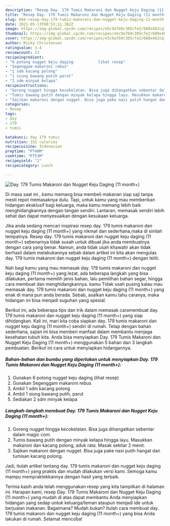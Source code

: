 ```yaml
---
description: "Resep Day. 179 Tumis Makaroni dan Nugget Keju Daging (11 month+) yang enak Untuk Jualan"
title: "Resep Day. 179 Tumis Makaroni dan Nugget Keju Daging (11 month+) yang enak Untuk Jualan"
slug: 604-resep-day-179-tumis-makaroni-dan-nugget-keju-daging-11-month-yang-enak-untuk-jualan
date: 2021-05-13T00:53:11.382Z
image: https://img-global.cpcdn.com/recipes/e5c9a7b9c305cfe2/680x482cq70/day-179-tumis-makaroni-dan-nugget-keju-daging-11-month-foto-resep-utama.jpg
thumbnail: https://img-global.cpcdn.com/recipes/e5c9a7b9c305cfe2/680x482cq70/day-179-tumis-makaroni-dan-nugget-keju-daging-11-month-foto-resep-utama.jpg
cover: https://img-global.cpcdn.com/recipes/e5c9a7b9c305cfe2/680x482cq70/day-179-tumis-makaroni-dan-nugget-keju-daging-11-month-foto-resep-utama.jpg
author: Ricky Christensen
ratingvalue: 3.4
reviewcount: 13
recipeingredient:
- "6 potong nugget keju daging           lihat resep"
- "Segenggam makaroni rebus"
- "1 sdm kacang polong"
- "1 siung bawang putih parut"
- "2 sdm minyak kelapa"
recipeinstructions:
- "Goreng nugget hingga kecokelatan. Bisa juga dihangatkan sebentar dalam magic com."
- "Tumis bawang putih dengan minyak kelapa hingga layu. Masukkan makaroni dan kacang polong, aduk rata. Masak sekitar 2 menit."
- "Sajikan makaroni dengan nugget. Bisa juga pake nasi putih hangat dan tumisan kacang polong."
categories:
- Resep
tags:
- day
- 179
- tumis

katakunci: day 179 tumis 
nutrition: 151 calories
recipecuisine: Indonesian
preptime: "PT40M"
cooktime: "PT53M"
recipeyield: "1"
recipecategory: Lunch

---
```



![Day. 179 Tumis Makaroni dan Nugget Keju Daging (11 month+)](https://img-global.cpcdn.com/recipes/e5c9a7b9c305cfe2/680x482cq70/day-179-tumis-makaroni-dan-nugget-keju-daging-11-month-foto-resep-utama.jpg)

Di masa  saat ini , kamu memang bisa membeli makanan siap saji tanpa mesti repot memasaknya dulu. Tapi, untuk kamu yang mau memberikan hidangan eksklusif bagi keluarga, maka kamu memang lebih baik menghidangkannya dengan tangan sendiri. Lantaran, memasak sendiri lebih sehat dan dapat menyesuaikan dengan kesukaan keluarga.

Jika anda sedang mencari inspirasi resep day. 179 tumis makaroni dan nugget keju daging (11 month+) yang nikmat dan sederhana,maka di sinilah tempatnya. Resep day. 179 tumis makaroni dan nugget keju daging (11 month+)  sebenarnya tidak susah untuk dibuat jika anda membuatnya dengan cara yang benar. Namun, anda tidak usah khawatir akan tidak berhasil dalam melakukannya 
sebab dalam artikel ini kita akan mengulas day. 179 tumis makaroni dan nugget keju daging (11 month+) dengan teliti.  



Nah bagi kamu yang mau memasak day. 179 tumis makaroni dan nugget keju daging (11 month+) yang lezat, ada beberapa langkah yang bisa dilakukan, pertama memilih jenis bahan, lalu pemilihan bahan segar, hingga cara membuat dan menghidangkannya. kamu Tidak usah pusing kalau mau memasak day. 179 tumis makaroni dan nugget keju daging (11 month+) yang enak di mana pun anda berada. Sebab, asalkan kamu  tahu caranya, maka hidangan ini bisa menjadi suguhan yang spesial.

Berikut ini, ada beberapa tips dan trik dalam memasak caramembuat day. 179 tumis makaroni dan nugget keju daging (11 month+) yang siap dihidangkan. Kali ini, mari kita coba siapkan day. 179 tumis makaroni dan nugget keju daging (11 month+) sendiri di rumah. Tetap dengan bahan sederhana, sajian ini bisa memberi manfaat dalam membantu menjaga kesehatan tubuh kita. Anda bisa menyiapkan Day. 179 Tumis Makaroni dan Nugget Keju Daging (11 month+) menggunakan 5 bahan dan 3 langkah pembuatan. Berikut ini cara untuk menyiapkan hidangannya.

<!--inarticleads1-->

##### Bahan-bahan dan bumbu yang diperlukan untuk menyiapkan Day. 179 Tumis Makaroni dan Nugget Keju Daging (11 month+):

1. Gunakan 6 potong nugget keju daging           (lihat resep)
1. Gunakan Segenggam makaroni rebus
1. Ambil 1 sdm kacang polong
1. Ambil 1 siung bawang putih, parut
1. Sediakan 2 sdm minyak kelapa




<!--inarticleads2-->

##### Langkah-langkah membuat Day. 179 Tumis Makaroni dan Nugget Keju Daging (11 month+):

1. Goreng nugget hingga kecokelatan. Bisa juga dihangatkan sebentar dalam magic com.
1. Tumis bawang putih dengan minyak kelapa hingga layu. Masukkan makaroni dan kacang polong, aduk rata. Masak sekitar 2 menit.
1. Sajikan makaroni dengan nugget. Bisa juga pake nasi putih hangat dan tumisan kacang polong.




Jadi, itulah artikel tentang  day. 179 tumis makaroni dan nugget keju daging (11 month+)  yang praktis dan mudah dilakukan versi kami. Semoga kamu mampu mempraktekkannya dengan hasil yang terbaik. 

Terima kasih anda telah menggunakan resep yang kita tampilkan di halaman ini. Harapan kami, resep  Day. 179 Tumis Makaroni dan Nugget Keju Daging (11 month+) yang mudah di atas dapat membantu Anda menyiapkan hidangan yang sedap untuk keluarga/teman ataupun menjadi ide untuk berjualan makanan. Bagaimana? Mudah bukan? Itulah cara membuat day. 179 tumis makaroni dan nugget keju daging (11 month+) yang bisa Anda lakukan di rumah. Selamat mencoba!

